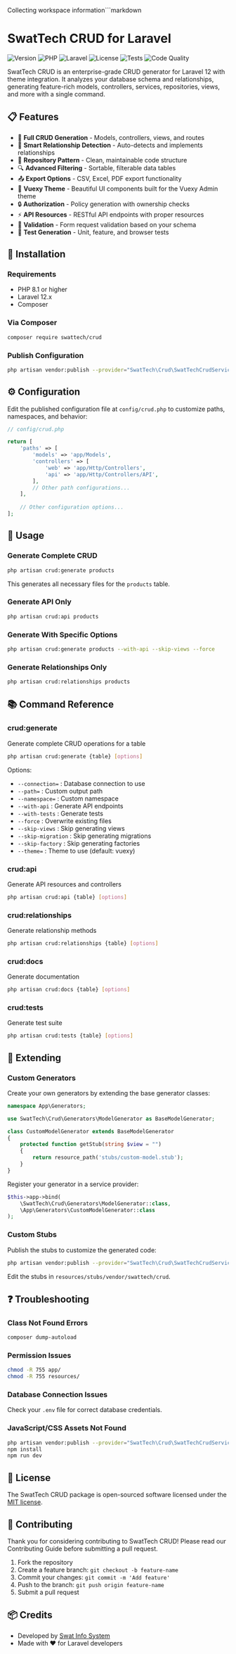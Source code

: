 Collecting workspace information```markdown
# SwatTech CRUD for Laravel

![Version](https://img.shields.io/packagist/v/swattech/crud.svg)
![PHP](https://img.shields.io/badge/PHP-8.1%2B-blue)
![Laravel](https://img.shields.io/badge/Laravel-12.x-red)
![License](https://img.shields.io/badge/license-MIT-green)
![Tests](https://img.shields.io/github/workflow/status/swattech/crud/tests/main?label=tests)
![Code Quality](https://img.shields.io/github/workflow/status/swattech/crud/quality/main?label=code%20quality)

SwatTech CRUD is an enterprise-grade CRUD generator for Laravel 12 with theme integration. It analyzes your database schema and relationships, generating feature-rich models, controllers, services, repositories, views, and more with a single command.

## 📋 Features

- 🚀 **Full CRUD Generation** - Models, controllers, views, and routes
- 🔄 **Smart Relationship Detection** - Auto-detects and implements relationships
- 🧩 **Repository Pattern** - Clean, maintainable code structure
- 🔍 **Advanced Filtering** - Sortable, filterable data tables
- 📤 **Export Options** - CSV, Excel, PDF export functionality
- 🎨 **Vuexy Theme** - Beautiful UI components built for the Vuexy Admin theme
- 🔒 **Authorization** - Policy generation with ownership checks
- ⚡ **API Resources** - RESTful API endpoints with proper resources
- 📝 **Validation** - Form request validation based on your schema
- 🧪 **Test Generation** - Unit, feature, and browser tests

## 🔧 Installation

### Requirements

- PHP 8.1 or higher
- Laravel 12.x
- Composer

### Via Composer

```bash
composer require swattech/crud
```

### Publish Configuration

```bash
php artisan vendor:publish --provider="SwatTech\Crud\SwatTechCrudServiceProvider" --tag="config"
```

## ⚙️ Configuration

Edit the published configuration file at `config/crud.php` to customize paths, namespaces, and behavior:

```php
// config/crud.php

return [
    'paths' => [
        'models' => 'app/Models',
        'controllers' => [
            'web' => 'app/Http/Controllers',
            'api' => 'app/Http/Controllers/API',
        ],
        // Other path configurations...
    ],
    
    // Other configuration options...
];
```

## 🚀 Usage

### Generate Complete CRUD

```bash
php artisan crud:generate products
```

This generates all necessary files for the `products` table.

### Generate API Only

```bash
php artisan crud:api products
```

### Generate With Specific Options

```bash
php artisan crud:generate products --with-api --skip-views --force
```

### Generate Relationships Only

```bash
php artisan crud:relationships products
```

## 📚 Command Reference

### crud:generate

Generate complete CRUD operations for a table

```bash
php artisan crud:generate {table} [options]
```

Options:
- `--connection=` : Database connection to use
- `--path=` : Custom output path
- `--namespace=` : Custom namespace
- `--with-api` : Generate API endpoints
- `--with-tests` : Generate tests
- `--force` : Overwrite existing files
- `--skip-views` : Skip generating views
- `--skip-migration` : Skip generating migrations
- `--skip-factory` : Skip generating factories
- `--theme=` : Theme to use (default: vuexy)

### crud:api

Generate API resources and controllers

```bash
php artisan crud:api {table} [options]
```

### crud:relationships

Generate relationship methods

```bash
php artisan crud:relationships {table} [options]
```

### crud:docs

Generate documentation

```bash
php artisan crud:docs {table} [options]
```

### crud:tests

Generate test suite

```bash
php artisan crud:tests {table} [options]
```

## 🔌 Extending

### Custom Generators

Create your own generators by extending the base generator classes:

```php
namespace App\Generators;

use SwatTech\Crud\Generators\ModelGenerator as BaseModelGenerator;

class CustomModelGenerator extends BaseModelGenerator
{
    protected function getStub(string $view = "")
    {
        return resource_path('stubs/custom-model.stub');
    }
}
```

Register your generator in a service provider:

```php
$this->app->bind(
    \SwatTech\Crud\Generators\ModelGenerator::class,
    \App\Generators\CustomModelGenerator::class
);
```

### Custom Stubs

Publish the stubs to customize the generated code:

```bash
php artisan vendor:publish --provider="SwatTech\Crud\SwatTechCrudServiceProvider" --tag="stubs"
```

Edit the stubs in `resources/stubs/vendor/swattech/crud`.

## ❓ Troubleshooting

### Class Not Found Errors

```bash
composer dump-autoload
```

### Permission Issues

```bash
chmod -R 755 app/
chmod -R 755 resources/
```

### Database Connection Issues

Check your `.env` file for correct database credentials.

### JavaScript/CSS Assets Not Found

```bash
php artisan vendor:publish --provider="SwatTech\Crud\SwatTechCrudServiceProvider" --tag="assets" --force
npm install
npm run dev
```

## 📝 License

The SwatTech CRUD package is open-sourced software licensed under the [MIT license](https://opensource.org/licenses/MIT).

## 👥 Contributing

Thank you for considering contributing to SwatTech CRUD! Please read our Contributing Guide before submitting a pull request.

1. Fork the repository
2. Create a feature branch: `git checkout -b feature-name`
3. Commit your changes: `git commit -m 'Add feature'`
4. Push to the branch: `git push origin feature-name`
5. Submit a pull request

## 📦 Credits

- Developed by [Swat Info System](https://swatinfosystem.com)
- Made with ❤️ for Laravel developers
```
